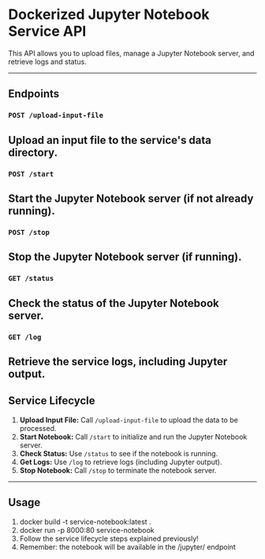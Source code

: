 # Dockerized Jupyter Notebook Service API

This API allows you to upload files, manage a Jupyter Notebook server, and retrieve logs and status.

---

## Endpoints

### `POST /upload-input-file`

**Upload an input file to the service's data directory.**
---

### `POST /start`

**Start the Jupyter Notebook server (if not already running).**
---

### `POST /stop`

**Stop the Jupyter Notebook server (if running).**
---

### `GET /status`

**Check the status of the Jupyter Notebook server.**
---

### `GET /log`

**Retrieve the service logs, including Jupyter output.**
---

## Service Lifecycle

1. **Upload Input File:**
   Call `/upload-input-file` to upload the data to be processed.
2. **Start Notebook:**
   Call `/start` to initialize and run the Jupyter Notebook server.
3. **Check Status:**
   Use `/status` to see if the notebook is running.
4. **Get Logs:**
   Use `/log` to retrieve logs (including Jupyter output).
5. **Stop Notebook:**
   Call `/stop` to terminate the notebook server.

---


## Usage

1. docker build -t service-notebook:latest .
2. docker run -p 8000:80 service-notebook
3. Follow the service lifecycle steps explained previously!
4. Remember: the notebook will be available in the /jupyter/ endpoint